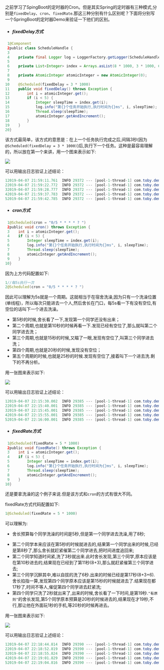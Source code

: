 之前学习了SpingBoot的定时器的Cron。但是其实Spring的定时器有三种模式,分别是`fixedDelay`、`cron`、`fixedRate`.那这三种分别有什么区别呢？下面将分别写一个SpringBoot的定时器Demo来验证一下他们的区别。

+ ##### fixedDelay方式

```Java
 1@Component
 2public class ScheduleHandle {
 3
 4    private final Logger log = LoggerFactory.getLogger(ScheduleHandle.class);
 5
 6    private List<Integer> index = Arrays.asList(8 * 1000, 3 * 1000, 6 * 1000, 2 * 1000, 2 * 1000);
 7
 8    private AtomicInteger atomicInteger = new AtomicInteger(0);
 9
10    @Scheduled(fixedDelay = 3 * 1000)
11    public void fixedDelay() throws Exception {
12        int i = atomicInteger.get();
13        if (i < 5) {
14            Integer sleepTime = index.get(i);
15            log.info("第{}个任务开始执行,执行时间为{}ms", i, sleepTime);
16            Thread.sleep(sleepTime);
17            atomicInteger.getAndIncrement();
18        }
19    }
20}
```

该方式最简单，该方式的意思是：在上一个任务执行完成之后,间隔3秒(因为`@Scheduled(fixedDelay = 3 * 1000)`)后,执行下一个任务。这种是最容易理解的，所以放在第一个来讲，用一个图来表示如下:

![](D:\Si_tech\学习资料\Study-Notes\源码学习\SpringBoot定时作业\fixedDelay方式.png)

可以用输出日志验证上述结论：

```Java
12019-04-07 21:59:11.761  INFO 29372 --- [pool-1-thread-1] com.toby.demo.job.ScheduleHandle         : 第0个任务开始执行,执行时间为8000ms
22019-04-07 21:59:22.772  INFO 29372 --- [pool-1-thread-1] com.toby.demo.job.ScheduleHandle         : 第1个任务开始执行,执行时间为3000ms
32019-04-07 21:59:28.777  INFO 29372 --- [pool-1-thread-1] com.toby.demo.job.ScheduleHandle         : 第2个任务开始执行,执行时间为6000ms
42019-04-07 21:59:37.783  INFO 29372 --- [pool-1-thread-1] com.toby.demo.job.ScheduleHandle         : 第3个任务开始执行,执行时间为2000ms
52019-04-07 21:59:42.785  INFO 29372 --- [pool-1-thread-1] com.toby.demo.job.ScheduleHandle         : 第4个任务开始执行,执行时间为2000ms
```

+ ##### cron方式

```Java
 1@Scheduled(cron = "0/5 * * * * ? ")
 2public void cron() throws Exception {
 3    int i = atomicInteger.get();
 4    if (i < 5) {
 5        Integer sleepTime = index.get(i);
 6        log.info("第{}个任务开始执行,执行时间为{}ms", i, sleepTime);
 7        Thread.sleep(sleepTime);
 8        atomicInteger.getAndIncrement();
 9    }
10}
```

因为上方代码配置如下:

```java
1//每5s执行一次
2@Scheduled(cron = "0/5 * * * * ? ")
```

因此可以理解为5s就是一个周期。这就相当于在宿舍洗澡,因为只有一个洗澡位置(单线程)，所以每次只能进去一个人,然后舍长在门口，每5s看一下有没有空位,有空位的话叫下一个进去洗澡。

- 第5秒的时候,舍长看了一下,发现第一个同学还没有出来；
- 第二个周期,也就是第10秒的时候再看一下.发现已经有空位了,那么就叫第二个同学进去洗；
- 第三个周期,也就是15秒的时候,又瞄了一眼,发现有空位了,叫第三个同学进去洗；
- 第四个周期,也就是20秒的时候,发现没有空位；
- 第五个周期的时候,也就是25秒的时候.发现有空位了,接着叫下一个进去洗.剩下的不再分析。

用一张图来表示如下:

![](D:\Si_tech\学习资料\Study-Notes\源码学习\SpringBoot定时作业\cron.png)

可以用输出日志验证上述结论：

```java
12019-04-07 22:15:30.002  INFO 29385 --- [pool-1-thread-1] com.toby.demo.job.ScheduleHandle         : 第0个任务开始执行,执行时间为8000ms
22019-04-07 22:15:40.001  INFO 29385 --- [pool-1-thread-1] com.toby.demo.job.ScheduleHandle         : 第1个任务开始执行,执行时间为3000ms
32019-04-07 22:15:45.001  INFO 29385 --- [pool-1-thread-1] com.toby.demo.job.ScheduleHandle         : 第2个任务开始执行,执行时间为6000ms
42019-04-07 22:15:55.001  INFO 29385 --- [pool-1-thread-1] com.toby.demo.job.ScheduleHandle         : 第3个任务开始执行,执行时间为2000ms
52019-04-07 22:16:00.001  INFO 29385 --- [pool-1-thread-1] com.toby.demo.job.ScheduleHandle         : 第4个任务开始执行,执行时间为2000ms
```

+ ##### fixedRate方式

```java
 1@Scheduled(fixedRate = 5 * 1000)
 2public void fixedRate() throws Exception {
 3    int i = atomicInteger.get();
 4    if (i < 5) {
 5        Integer sleepTime = index.get(i);
 6        log.info("第{}个任务开始执行,执行时间为{}ms", i, sleepTime);
 7        Thread.sleep(sleepTime);
 8        atomicInteger.getAndIncrement();
 9    }
10}
```

还是要拿洗澡的这个例子来说.但是该方式和`cron`的方式有很大不同。

fixedRate方式代码配置如下:

```java
1@Scheduled(fixedRate = 5 * 1000)
```

可以理解为:

+ 舍长预算每个同学洗澡的时间是5秒,但是第一个同学进去洗澡,用了8秒;

- 第二个同学本来应该在第5秒的时候就进去的,结果第一个同学出来的时候,已经是第8秒了,那么舍长就赶紧催第二个同学进去,把时间进度追回来;
- 第二个同学知道时间紧,洗了3秒就出来.此时舍长发现,第三个同学,原本应该是在第10秒进去的,结果现在已经到了第11秒(8+3),那么就赶紧催第三个同学进去;
- 第三个同学沉醉其中,难以自拔的洗了6秒.出来的时候已经是第17秒(8+3+6).舍长掐指一算,发现第四个同学原本应该是第15秒的时候就进去了.结果现在都17秒了,时间不等人,催促第四个同学进去赶紧洗;
- 第四个同学只洗了2秒就出来了,出来的时候,舍长看了一下时间,是第19秒.`"有原则"`的舍长发现,第5个同学原本预算是20秒的时候进去的,结果现在才19秒,不行,那让他在外面玩1秒的手机,等20秒的时候再进去。

用一张图来表示如下:

![](D:\Si_tech\学习资料\Study-Notes\源码学习\SpringBoot定时作业\fixedRate.png)

可以用输出日志验证上述结论：

```Java
12019-04-07 22:18:44.814  INFO 29390 --- [pool-1-thread-1] com.toby.demo.job.ScheduleHandle         : 第0个任务开始执行,执行时间为8000ms
22019-04-07 22:18:52.819  INFO 29390 --- [pool-1-thread-1] com.toby.demo.job.ScheduleHandle         : 第1个任务开始执行,执行时间为3000ms
32019-04-07 22:18:55.824  INFO 29390 --- [pool-1-thread-1] com.toby.demo.job.ScheduleHandle         : 第2个任务开始执行,执行时间为6000ms
42019-04-07 22:19:01.829  INFO 29390 --- [pool-1-thread-1] com.toby.demo.job.ScheduleHandle         : 第3个任务开始执行,执行时间为2000ms
52019-04-07 22:19:04.816  INFO 29390 --- [pool-1-thread-1] com.toby.demo.job.ScheduleHandle         : 第4个任务开始执行,执行时间为2000ms
```


